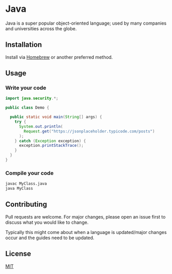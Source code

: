 # Java

Java is a super popular object-oriented language; used by many companies and universities across the globe.

## Installation

Install via [Homebrew](https://devqa.io/brew-install-java/) or another preferred method.

## Usage

### Write your code

```java
import java.security.*;

public class Demo {

  public static void main(String[] args) {
    try {
      System.out.println(
        Request.get("https://jsonplaceholder.typicode.com/posts")
      );
    } catch (Exception exception) {
      exception.printStackTrace();
    }
  }
}

```

### Compile your code

```bash
javac MyClass.java
java MyClass
```

## Contributing

Pull requests are welcome. For major changes, please open an issue first to discuss what you would like to change.

Typically this might come about when a language is updated/major changes occur and the guides need to be updated.

## License

[MIT](https://choosealicense.com/licenses/mit/)
